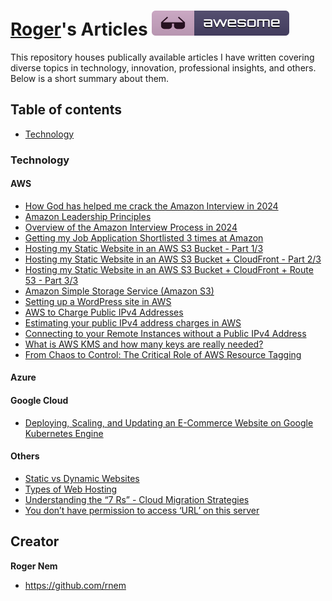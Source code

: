 [Roger](https://github.com/rnem/articles)'s Articles [![Awesome](/images/badge.svg)](https://github.com/rnem/articles#readme)
=================

This repository houses publically available articles I have written covering diverse 
topics in technology, innovation, professional insights, and others.
Below is a short summary about them.

## Table of contents

- [Technology](#technology)

### Technology

#### AWS

- [How God has helped me crack the Amazon Interview in 2024](https://medium.com/@rogernem/how-god-has-helped-me-crack-the-amazon-interview-in-2024-3419e4a7b21b)
- [Amazon Leadership Principles](https://medium.com/@rogernem/amazon-leadership-principles-1a96387dcace)
- [Overview of the Amazon Interview Process in 2024](https://medium.com/@rogernem/overview-of-the-amazon-interview-process-in-2024-be472e30a045)
- [Getting my Job Application Shortlisted 3 times at Amazon](https://medium.com/@rogernem/getting-my-job-application-shortlisted-3-times-at-amazon-dca9aa3be38b)
- [Hosting my Static Website in an AWS S3 Bucket - Part 1/3](https://medium.com/@rogernem/hosting-my-static-website-in-an-aws-s3-bucket-d5e1d94417f4)
- [Hosting my Static Website in an AWS S3 Bucket + CloudFront - Part 2/3](https://medium.com/@rogernem/hosting-my-static-website-in-an-aws-s3-bucket-cloudfront-part-2-3b71e3375a1f)
- [Hosting my Static Website in an AWS S3 Bucket + CloudFront + Route 53 - Part 3/3](https://medium.com/@rogernem/hosting-my-static-website-in-an-aws-s3-bucket-cloudfront-route-53-3ad8d26b22f1)
- [Amazon Simple Storage Service (Amazon S3)](https://medium.com/@rogernem/amazon-simple-storage-service-eb0808cf30d5)
- [Setting up a WordPress site in AWS](https://medium.com/@rogernem/hosting-a-wordpress-site-in-aws-84e0b34fd724)
- [AWS to Charge Public IPv4 Addresses](https://medium.com/@rogernem/aws-to-charge-public-ipv4-addresses-ea6a284d3462)
- [Estimating your public IPv4 address charges in AWS](https://medium.com/@rogernem/estimating-your-public-ipv4-address-charges-in-aws-4882a45b8de1)
- [Connecting to your Remote Instances without a Public IPv4 Address](https://medium.com/@rogernem/connecting-to-your-remote-instances-without-a-public-ipv4-address-c20fee85a4b2)
- [What is AWS KMS and how many keys are really needed?](https://medium.com/@rogernem/what-is-aws-kms-and-how-many-keys-are-really-needed-6e9fb1eaca92)
- [From Chaos to Control: The Critical Role of AWS Resource Tagging](https://medium.com/@rogernem/from-chaos-to-control-the-critical-role-of-aws-resource-tagging-54dfd539dc64)

#### Azure

#### Google Cloud

- [Deploying, Scaling, and Updating an E-Commerce Website on Google Kubernetes Engine](https://medium.com/@rogernem/deploying-scaling-and-updating-an-e-commerce-website-on-google-kubernetes-engine-0ff6d0847a3c)

#### Others

- [Static vs Dynamic Websites](https://medium.com/@rogernem/static-vs-dynamic-websites-4cc7dff82b7e)
- [Types of Web Hosting](https://medium.com/@rogernem/types-of-web-hosting-bb6d1162fc76)
- [Understanding the “7 Rs” - Cloud Migration Strategies](https://medium.com/@rogernem/understanding-the-7-rs-57db362d74d9)
- [You don’t have permission to access ‘URL’ on this server](https://medium.com/@rogernem/you-dont-have-permission-to-access-url-on-this-server-c81430225c0e)

## Creator

**Roger Nem**

- <https://github.com/rnem>
